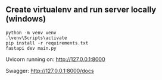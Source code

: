 ## Create virtualenv and run server locally (windows)
```
python -m venv venv
.\venv\Scripts\activate
pip install -r requirements.txt
fastapi dev main.py
```

Uvicorn running on: http://127.0.0.1:8000

Swagger: http://127.0.0.1:8000/docs


